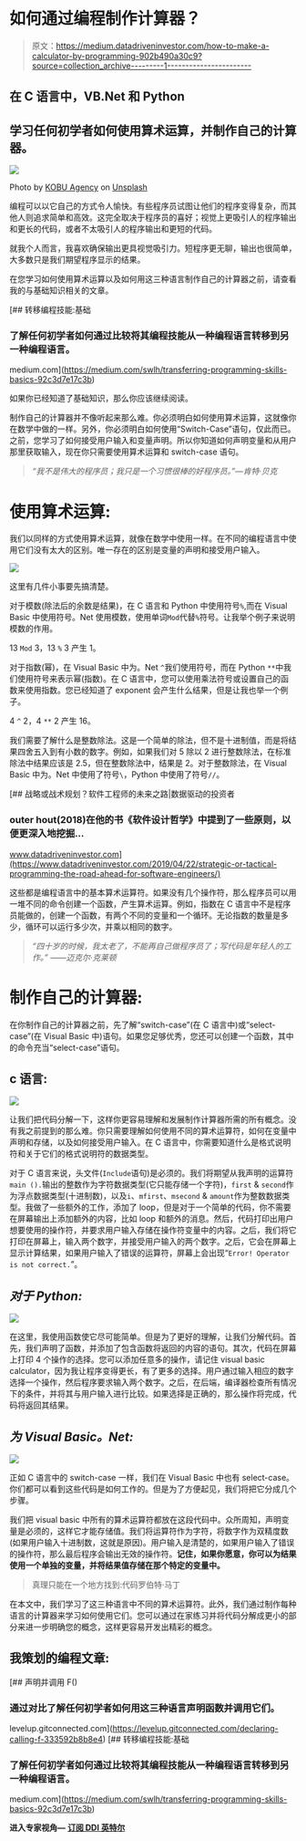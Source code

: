 # 如何通过编程制作计算器？

> 原文：<https://medium.datadriveninvestor.com/how-to-make-a-calculator-by-programming-902b490a30c9?source=collection_archive---------1----------------------->

## 在 C 语言中，VB.Net 和 Python

## 学习任何初学者如何使用算术运算，并制作自己的计算器。

![](img/3711922ae60ddb90695377bc902ab7f3.png)

Photo by [KOBU Agency](https://unsplash.com/@kobuagency?utm_source=medium&utm_medium=referral) on [Unsplash](https://unsplash.com?utm_source=medium&utm_medium=referral)

编程可以以它自己的方式令人愉快。有些程序员试图让他们的程序变得复杂，而其他人则追求简单和高效。这完全取决于程序员的喜好；视觉上更吸引人的程序输出和更长的代码，或者不太吸引人的程序输出和更短的代码。

就我个人而言，我喜欢确保输出更具视觉吸引力。短程序更无聊，输出也很简单，大多数只是我们期望程序显示的结果。

在您学习如何使用算术运算以及如何用这三种语言制作自己的计算器之前，请查看我的与基础知识相关的文章。

[](https://medium.com/swlh/transferring-programming-skills-basics-92c3d7e17c3b) [## 转移编程技能:基础

### 了解任何初学者如何通过比较将其编程技能从一种编程语言转移到另一种编程语言。

medium.com](https://medium.com/swlh/transferring-programming-skills-basics-92c3d7e17c3b) 

如果你已经知道了基础知识，那么你应该继续阅读。

制作自己的计算器并不像听起来那么难。你必须明白如何使用算术运算，这就像你在数学中做的一样。另外，你必须明白如何使用“Switch-Case”语句，仅此而已。之前，您学习了如何接受用户输入和变量声明。所以你知道如何声明变量和从用户那里获取输入，现在你只需要使用算术运算和 switch-case 语句。

> *“我不是伟大的程序员；我只是一个习惯很棒的好程序员。”―肯特·贝克*

# 使用算术运算:

我们以同样的方式使用算术运算，就像在数学中使用一样。在不同的编程语言中使用它们没有太大的区别。唯一存在的区别是变量的声明和接受用户输入。

![](img/8cfe6e626102ccba63a4082e78203d33.png)

这里有几件小事要先搞清楚。

对于模数(除法后的余数是结果)，在 C 语言和 Python 中使用符号`%`,而在 Visual Basic 中使用符号。Net 使用模数，使用单词`Mod`代替`%`符号。让我举个例子来说明模数的作用。

13 `Mod` 3，13 `%` 3 产生 1。

对于指数(幂)，在 Visual Basic 中为。Net `^`我们使用符号，而在 Python `**`中我们使用符号来表示幂(指数)。在 C 语言中，您可以使用乘法符号或设置自己的函数来使用指数。您已经知道了 exponent 会产生什么结果，但是让我也举一个例子。

4 `^` 2，4 `**` 2 产生 16。

我们需要了解什么是整数除法。这是一个简单的除法，但不是十进制值，而是将结果四舍五入到有小数的数字。例如，如果我们对 5 除以 2 进行整数除法，在标准除法中结果应该是 2.5，但在整数除法中，结果是 2。对于整数除法，在 Visual Basic 中为。Net 中使用了符号`\`，Python 中使用了符号`//`。

[](https://www.datadriveninvestor.com/2019/04/22/strategic-or-tactical-programming-the-road-ahead-for-software-engineers/) [## 战略或战术规划？软件工程师的未来之路|数据驱动的投资者

### outer hout(2018)在他的书《软件设计哲学》中提到了一些原则，以便更深入地挖掘…

www.datadriveninvestor.com](https://www.datadriveninvestor.com/2019/04/22/strategic-or-tactical-programming-the-road-ahead-for-software-engineers/) 

这些都是编程语言中的基本算术运算符。如果没有几个操作符，那么程序员可以用一堆不同的命令创建一个函数，产生算术运算。例如，指数在 C 语言中不是程序员能做的，创建一个函数，有两个不同的变量和一个循环。无论指数的数量是多少，循环可以运行多少次，并乘以相同的数字。

> *“四十岁的时候，我太老了，不能再自己做程序员了；写代码是年轻人的工作。”
> ――迈克尔·克莱顿*

# 制作自己的计算器:

在你制作自己的计算器之前，先了解“switch-case”(在 C 语言中)或“select-case”(在 Visual Basic 中)语句。如果您足够优秀，您还可以创建一个函数，其中的命令充当“select-case”语句。

## c 语言:

![](img/4c1ae28750cf0685ebf833b042fcd021.png)

让我们把代码分解一下，这样你更容易理解和发展制作计算器所需的所有概念。没有我之前提到的那么难。你只需要理解如何使用不同的算术运算符，如何在变量中声明和存储，以及如何接受用户输入。在 C 语言中，你需要知道什么是格式说明符和关于它们的格式说明符的数据类型。

对于 C 语言来说，头文件(`Include`语句)是必须的。我们将期望从我声明的运算符 `main ().`输出的整数作为字符数据类型(它只能存储一个字符)，`first` & `second`作为浮点数据类型(十进制数)，以及`i`、`mfirst`、`msecond` & `amount`作为整数数据类型。我做了一些额外的工作，添加了 loop，但是对于一个简单的代码，你不需要在屏幕输出上添加额外的内容，比如 loop 和额外的消息。然后，代码打印出用户想要使用的操作符，并要求用户输入存储在操作符变量中的内容。之后，我们将它打印在屏幕上，输入两个数字，并接受用户输入的两个数字。之后，它会在屏幕上显示计算结果，如果用户输入了错误的运算符，屏幕上会出现“`Error! Operator is not correct.`”。

## ***对于 Python:***

![](img/0a385de4dc7a6f17084d34664cc19184.png)

在这里，我使用函数使它尽可能简单。但是为了更好的理解，让我们分解代码。首先，我们声明了函数，并添加了包含函数将返回的内容的语句。其次，代码在屏幕上打印 4 个操作的选择。您可以添加任意多的操作，请记住 visual basic calculator，因为我让程序变得更长，有了更多的选择。用户通过输入相应的数字选择一个操作，然后程序要求输入两个数字。之后，在后端，编译器检查所有情况下的条件，并将其与用户输入进行比较。如果选择是正确的，那么操作将完成，代码将返回其结果。

## ***为 Visual Basic。Net:***

![](img/0b6368d4beacb9914d227bc8ad8cf764.png)

正如 C 语言中的 switch-case 一样，我们在 Visual Basic 中也有 select-case。你们都可以看到这些代码是如何工作的。但是为了方便起见，我们将把它分成几个步骤。

我们把 visual basic 中所有的算术运算符都放在这段代码中。众所周知，声明变量是必须的，这样它才能存储值。我们将运算符作为字符，将数字作为双精度数(如果用户输入十进制数，这就是原因)。用户输入是清楚的，如果用户输入了错误的操作符，那么最后程序会输出无效的操作符。**记住，如果你愿意，你可以为结果使用一个单独的变量，并将结果值存储在那个特定的变量中。**

> 真理只能在一个地方找到:代码罗伯特·马丁

在本文中，我们学习了这三种语言中不同的算术运算符。此外，我们通过制作每种语言的计算器来学习如何使用它们。您可以通过在家练习并将代码分解成更小的部分来进一步明确您的概念，这样更容易开发出精彩的概念。

## 我策划的编程文章:

[](https://levelup.gitconnected.com/declaring-calling-f-333592b8b8e4) [## 声明并调用 F()

### 通过对比了解任何初学者如何用这三种语言声明函数并调用它们。

levelup.gitconnected.com](https://levelup.gitconnected.com/declaring-calling-f-333592b8b8e4) [](https://medium.com/swlh/transferring-programming-skills-basics-92c3d7e17c3b) [## 转移编程技能:基础

### 了解任何初学者如何通过比较将其编程技能从一种编程语言转移到另一种编程语言。

medium.com](https://medium.com/swlh/transferring-programming-skills-basics-92c3d7e17c3b) 

**进入专家视角—** [**订阅 DDI 英特尔**](https://datadriveninvestor.com/ddi-intel)